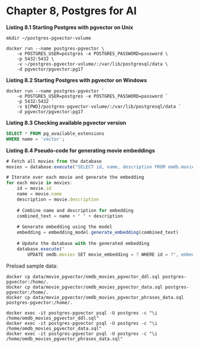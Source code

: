 # Chapter 8, Postgres for AI

**Listing 8.1 Starting Postgres with pgvector on Unix**
```shell
mkdir ~/postgres-pgvector-volume

docker run --name postgres-pgvector \
    -e POSTGRES_USER=postgres -e POSTGRES_PASSWORD=password \
    -p 5432:5432 \
    -v ~/postgres-pgvector-volume/:/var/lib/postgresql/data \
    -d pgvector/pgvector:pg17
```

**Listing 8.2 Starting Postgres with pgvector on Windows**
```shell
docker run --name postgres-pgvector `
    -e POSTGRES_USER=postgres -e POSTGRES_PASSWORD=password `
    -p 5432:5432 `
    -v ${PWD}/postgres-pgvector-volume/:/var/lib/postgresql/data `
    -d pgvector/pgvector:pg17
```

**Listing 8.3 Checking available pgvector version**
```sql
SELECT * FROM pg_available_extensions
WHERE name = 'vector';
```

**Listing 8.4 Pseudo-code for generating movie embeddings**
```javascript
# Fetch all movies from the database
movies = database.execute("SELECT id, name, description FROM omdb.movies")

# Iterate over each movie and generate the embedding
for each movie in movies:
    id = movie.id
    name = movie.name
    description = movie.description
    
    # Combine name and description for embedding
    combined_text = name + " " + description
    
    # Generate embedding using the model
    embedding = embedding_model.generate_embedding(combined_text)
    
    # Update the database with the generated embedding
    database.execute("
        UPDATE omdb.movies SET movie_embedding = ? WHERE id = ?", embedding, id)
```

Preload sample data:
```shell
docker cp data/movie_pgvector/omdb_movies_pgvector_ddl.sql postgres-pgvector:/home/.
docker cp data/movie_pgvector/omdb_movies_pgvector_data.sql postgres-pgvector:/home/.
docker cp data/movie_pgvector/omdb_movies_pgvector_phrases_data.sql postgres-pgvector:/home/.

docker exec -it postgres-pgvector psql -U postgres -c "\i /home/omdb_movies_pgvector_ddl.sql"
docker exec -it postgres-pgvector psql -U postgres -c "\i /home/omdb_movies_pgvector_data.sql"
docker exec -it postgres-pgvector psql -U postgres -c "\i /home/omdb_movies_pgvector_phrases_data.sql"
```